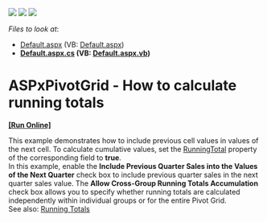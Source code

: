 <!-- default badges list -->
![](https://img.shields.io/endpoint?url=https://codecentral.devexpress.com/api/v1/VersionRange/128577011/17.2.4%2B)
[![](https://img.shields.io/badge/Open_in_DevExpress_Support_Center-FF7200?style=flat-square&logo=DevExpress&logoColor=white)](https://supportcenter.devexpress.com/ticket/details/T590001)
[![](https://img.shields.io/badge/📖_How_to_use_DevExpress_Examples-e9f6fc?style=flat-square)](https://docs.devexpress.com/GeneralInformation/403183)
<!-- default badges end -->
<!-- default file list -->
*Files to look at*:

* [Default.aspx](./CS/RunningTotal/Default.aspx) (VB: [Default.aspx](./VB/RunningTotal/Default.aspx))
* **[Default.aspx.cs](./CS/RunningTotal/Default.aspx.cs) (VB: [Default.aspx.vb](./VB/RunningTotal/Default.aspx.vb))**
<!-- default file list end -->
# ASPxPivotGrid - How to calculate running totals
<!-- run online -->
**[[Run Online]](https://codecentral.devexpress.com/128577011/)**
<!-- run online end -->


This example demonstrates how to include previous cell values in values of the next cell. To calculate cumulative values, set the <a href="http://help.devexpress.com/#CoreLibraries/DevExpressXtraPivotGridPivotGridFieldBase_RunningTotaltopic">RunningTotal</a> property of the corresponding field to <strong>true</strong>. <br>In this example, enable the <strong>Include Previous Quarter Sales into the Values of the Next Quarter</strong> check box to include previous quarter sales in the next quarter sales value. The <strong>Allow Cross-Group Running Totals Accumulation</strong> check box allows you to specify whether running totals are calculated independently within individual groups or for the entire Pivot Grid.<br>See also: <a href="https://documentation.devexpress.com/AspNet/17523/ASP-NET-WebForms-Controls">Running Totals</a>

<br/>


